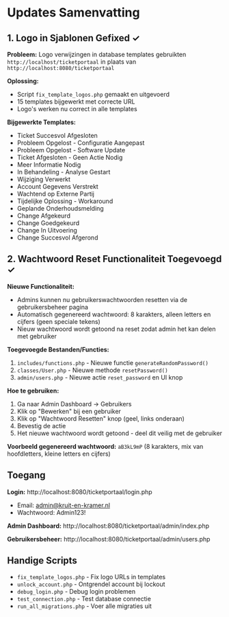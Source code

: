 # Updates Samenvatting

## 1. Logo in Sjablonen Gefixed ✓

**Probleem:** Logo verwijzingen in database templates gebruikten `http://localhost/ticketportaal` in plaats van `http://localhost:8080/ticketportaal`

**Oplossing:**
- Script `fix_template_logos.php` gemaakt en uitgevoerd
- 15 templates bijgewerkt met correcte URL
- Logo's werken nu correct in alle templates

**Bijgewerkte Templates:**
- Ticket Succesvol Afgesloten
- Probleem Opgelost - Configuratie Aangepast
- Probleem Opgelost - Software Update
- Ticket Afgesloten - Geen Actie Nodig
- Meer Informatie Nodig
- In Behandeling - Analyse Gestart
- Wijziging Verwerkt
- Account Gegevens Verstrekt
- Wachtend op Externe Partij
- Tijdelijke Oplossing - Workaround
- Geplande Onderhoudsmelding
- Change Afgekeurd
- Change Goedgekeurd
- Change In Uitvoering
- Change Succesvol Afgerond

## 2. Wachtwoord Reset Functionaliteit Toegevoegd ✓

**Nieuwe Functionaliteit:**
- Admins kunnen nu gebruikerswachtwoorden resetten via de gebruikersbeheer pagina
- Automatisch gegenereerd wachtwoord: 8 karakters, alleen letters en cijfers (geen speciale tekens)
- Nieuw wachtwoord wordt getoond na reset zodat admin het kan delen met gebruiker

**Toegevoegde Bestanden/Functies:**
1. `includes/functions.php` - Nieuwe functie `generateRandomPassword()`
2. `classes/User.php` - Nieuwe methode `resetPassword()`
3. `admin/users.php` - Nieuwe actie `reset_password` en UI knop

**Hoe te gebruiken:**
1. Ga naar Admin Dashboard → Gebruikers
2. Klik op "Bewerken" bij een gebruiker
3. Klik op "Wachtwoord Resetten" knop (geel, links onderaan)
4. Bevestig de actie
5. Het nieuwe wachtwoord wordt getoond - deel dit veilig met de gebruiker

**Voorbeeld gegenereerd wachtwoord:** `aB3kL9mP` (8 karakters, mix van hoofdletters, kleine letters en cijfers)

## Toegang

**Login:** http://localhost:8080/ticketportaal/login.php
- Email: admin@kruit-en-kramer.nl
- Wachtwoord: Admin123!

**Admin Dashboard:** http://localhost:8080/ticketportaal/admin/index.php

**Gebruikersbeheer:** http://localhost:8080/ticketportaal/admin/users.php

## Handige Scripts

- `fix_template_logos.php` - Fix logo URLs in templates
- `unlock_account.php` - Ontgrendel account bij lockout
- `debug_login.php` - Debug login problemen
- `test_connection.php` - Test database connectie
- `run_all_migrations.php` - Voer alle migraties uit
